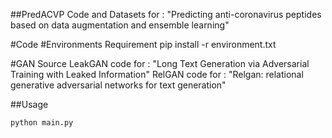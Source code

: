 ##PredACVP
Code and Datasets for : "Predicting anti-coronavirus peptides based on data augmentation and ensemble learning"

#Code
#Environments Requirement
pip install -r environment.txt 

#GAN Source
LeakGAN code for : "Long Text Generation via Adversarial Training with Leaked Information"
RelGAN code for : "Relgan: relational generative adversarial networks for text generation"


##Usage
```
python main.py
```
